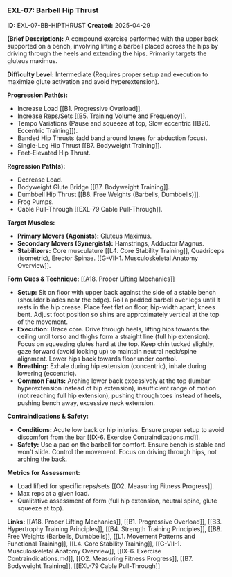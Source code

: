 ### **EXL-07: Barbell Hip Thrust**

**ID:** EXL-07-BB-HIPTHRUST **Created:** 2025-04-29

**(Brief Description):** A compound exercise performed with the upper back supported on a bench, involving lifting a barbell placed across the hips by driving through the heels and extending the hips. Primarily targets the gluteus maximus.

**Difficulty Level:** Intermediate (Requires proper setup and execution to maximize glute activation and avoid hyperextension).

**Progression Path(s):**

- Increase Load [[B1. Progressive Overload]].
- Increase Reps/Sets [[B5. Training Volume and Frequency]].
- Tempo Variations (Pause and squeeze at top, Slow eccentric [[B20. Eccentric Training]]).
- Banded Hip Thrusts (add band around knees for abduction focus).
- Single-Leg Hip Thrust [[B7. Bodyweight Training]].
- Feet-Elevated Hip Thrust.

**Regression Path(s):**

- Decrease Load.
- Bodyweight Glute Bridge [[B7. Bodyweight Training]].
- Dumbbell Hip Thrust [[B8. Free Weights (Barbells, Dumbbells)]].
- Frog Pumps.
- Cable Pull-Through [[EXL-79 Cable Pull-Through]].

**Target Muscles:**

- **Primary Movers (Agonists):** Gluteus Maximus.
- **Secondary Movers (Synergists):** Hamstrings, Adductor Magnus.
- **Stabilizers:** Core musculature [[L4. Core Stability Training]], Quadriceps (isometric), Erector Spinae. [[G-VII-1. Musculoskeletal Anatomy Overview]].

**Form Cues & Technique:** [[A18. Proper Lifting Mechanics]]

- **Setup:** Sit on floor with upper back against the side of a stable bench (shoulder blades near the edge). Roll a padded barbell over legs until it rests in the hip crease. Place feet flat on floor, hip-width apart, knees bent. Adjust foot position so shins are approximately vertical at the top of the movement.
- **Execution:** Brace core. Drive through heels, lifting hips towards the ceiling until torso and thighs form a straight line (full hip extension). Focus on squeezing glutes hard at the top. Keep chin tucked slightly, gaze forward (avoid looking up) to maintain neutral neck/spine alignment. Lower hips back towards floor under control.
- **Breathing:** Exhale during hip extension (concentric), inhale during lowering (eccentric).
- **Common Faults:** Arching lower back excessively at the top (lumbar hyperextension instead of hip extension), insufficient range of motion (not reaching full hip extension), pushing through toes instead of heels, pushing bench away, excessive neck extension.

**Contraindications & Safety:**

- **Conditions:** Acute low back or hip injuries. Ensure proper setup to avoid discomfort from the bar [[IX-6. Exercise Contraindications.md]].
- **Safety:** Use a pad on the barbell for comfort. Ensure bench is stable and won't slide. Control the movement. Focus on driving through hips, not arching the back.

**Metrics for Assessment:**

- Load lifted for specific reps/sets [[O2. Measuring Fitness Progress]].
- Max reps at a given load.
- Qualitative assessment of form (full hip extension, neutral spine, glute squeeze at top).

**Links:** [[A18. Proper Lifting Mechanics]], [[B1. Progressive Overload]], [[B3. Hypertrophy Training Principles]], [[B4. Strength Training Principles]], [[B8. Free Weights (Barbells, Dumbbells)], [[L1. Movement Patterns and Functional Training]], [[L4. Core Stability Training]], [[G-VII-1. Musculoskeletal Anatomy Overview]], [[IX-6. Exercise Contraindications.md]], [[O2. Measuring Fitness Progress]], [[B7. Bodyweight Training]], [[EXL-79 Cable Pull-Through]]